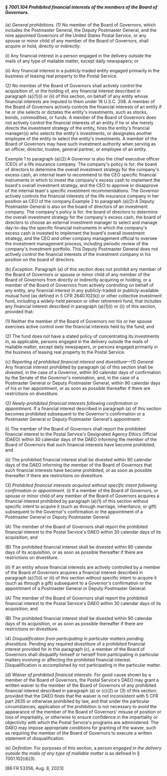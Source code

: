 ##### § 7001.104 Prohibited financial interests of the members of the Board of Governors. #####

(a) *General prohibitions.* (1) No member of the Board of Governors, which includes the Postmaster General, the Deputy Postmaster General, and the nine appointed Governors of the United States Postal Service, or any spouse or minor child of any member of the Board of Governors, shall acquire or hold, directly or indirectly:

(i) Any financial interest in a person engaged in the delivery outside the mails of any type of mailable matter, except daily newspapers; or

(ii) Any financial interest in a publicly-traded entity engaged primarily in the business of leasing real property to the Postal Service.

(2) No member of the Board of Governors shall actively control the acquisition of, or the holding of, any financial interest described in paragraph (a)(1)(i) or (ii) of this section, on behalf of any entity whose financial interests are imputed to them under 18 U.S.C. 208. A member of the Board of Governors actively controls the financial interests of an entity if he or she selects or dictates the entity's investments, such as stocks, bonds, commodities, or funds. A member of the Board of Governors does not actively control the financial interests of an entity if he or she merely directs the investment strategy of the entity, hires the entity's financial manager(s) who selects the entity's investments, or designates another employee of the entity to select the entity's investments. A member of the Board of Governors may have such investment authority when serving as an officer, director, trustee, general partner, or employee of an entity.

Example 1 to paragraph (a)(2):A Governor is also the chief executive officer (CEO) of a life insurance company. The company's policy is for: the board of directors to determine the overall investment strategy for the company's excess cash, an internal team to recommend to the CEO specific financial instruments in which to invest the company's excess cash to implement the board's overall investment strategy, and the CEO to approve or disapprove of the internal team's specific investment recommendations. The Governor actively controls the financial interests of the life insurance company in her position as CEO of the company.Example 2 to paragraph (a)(2):A Deputy Postmaster General is also on the board of directors of an investment company. The company's policy is for: the board of directors to determine the overall investment strategy for the company's excess cash, the board of directors to choose an external investment manager to select and manage day-to-day the specific financial instruments in which the company's excess cash is invested to implement the board's overall investment strategy, and the CEO and other company management official to oversee the investment management process, including periodic review of the company's investment portfolio. This Deputy Postmaster General does not actively control the financial interests of the investment company in his position on the board of directors.

(b) *Exception.* Paragraph (a) of this section does not prohibit any member of the Board of Governors or spouse or minor child of any member of the Board of Governors from directly or indirectly acquiring or holding, or a member of the Board of Governors from actively controlling on behalf of any entity, any financial interest in any publicly-traded or publicly-available mutual fund (as defined in 5 CFR 2640.102(k)) or other collective investment fund, including a widely-held pension or other retirement fund, that includes any financial interest described in paragraph (a)(1)(i) or (ii) of this section, provided that:

(1) Neither the member of the Board of Governors nor his or her spouse exercises active control over the financial interests held by the fund; and

(2) The fund does not have a stated policy of concentrating its investments in, as applicable, persons engaged in the delivery outside the mails of mailable matter, except daily newspapers, or persons engaged primarily in the business of leasing real property to the Postal Service.

(c) *Reporting of prohibited financial interest and divestiture*—(1) *General.* Any financial interest prohibited by paragraph (a) of this section shall be divested, in the case of a Governor, within 90 calendar days of confirmation by the Senate of the Governor's nomination, and, in the case of a Postmaster General or Deputy Postmaster General, within 90 calendar days of his or her appointment, or as soon as possible thereafter if there are restrictions on divestiture.

(2) *Newly-prohibited financial interests following confirmation or appointment.* If a financial interest described in paragraph (a) of this section becomes prohibited subsequent to the Governor's confirmation or a Postmaster General or Deputy Postmaster General's appointment:

(i) The member of the Board of Governors shall report the prohibited financial interest to the Postal Service's Designated Agency Ethics Official (DAEO) within 30 calendar days of the DAEO informing the member of the Board of Governors that such financial interests have become prohibited; and

(ii) The prohibited financial interest shall be divested within 90 calendar days of the DAEO informing the member of the Board of Governors that such financial interests have become prohibited, or as soon as possible thereafter if there are restrictions on divestiture.

(3) *Prohibited financial interests acquired without specific intent following confirmation or appointment.* (i) If a member of the Board of Governors, or spouse or minor child of any member of the Board of Governors acquires a financial interest prohibited by paragraph (a)(1) of this section without specific intent to acquire it (such as through marriage, inheritance, or gift) subsequent to the Governor's confirmation or the appointment of a Postmaster General or Deputy Postmaster General:

(A) The member of the Board of Governors shall report the prohibited financial interest to the Postal Service's DAEO within 30 calendar days of its acquisition; and

(B) The prohibited financial interest shall be divested within 90 calendar days of its acquisition, or as soon as possible thereafter if there are restrictions on divestiture.

(ii) If an entity whose financial interests are actively controlled by a member of the Board of Governors acquires a financial interest described in paragraph (a)(1)(i) or (ii) of this section without specific intent to acquire it (such as through a gift) subsequent to a Governor's confirmation or the appointment of a Postmaster General or Deputy Postmaster General:

(A) The member of the Board of Governors shall report the prohibited financial interest to the Postal Service's DAEO within 30 calendar days of its acquisition; and

(B) The prohibited financial interest shall be divested within 90 calendar days of its acquisition, or as soon as possible thereafter if there are restrictions on divestiture.

(4) *Disqualification from participating in particular matters pending divestiture.* Pending any required divestiture of a prohibited financial interest provided for in this paragraph (c), a member of the Board of Governors shall disqualify himself or herself from participating in particular matters involving or affecting the prohibited financial interest. Disqualification is accomplished by not participating in the particular matter.

(d) *Waiver of prohibited financial interests.* For good cause shown by a member of the Board of Governors, the Postal Service's DAEO may grant a written waiver to the member of the Board of Governors of any prohibited financial interest described in paragraph (a) or (c)(2) or (3) of this section; provided that the DAEO finds that the waiver is not inconsistent with 5 CFR part 2635 or otherwise prohibited by law, and that under the particular circumstances, application of the prohibition is not necessary to avoid the appearance of the member of the Board of Governors' misuse of position or loss of impartiality, or otherwise to ensure confidence in the impartiality or objectivity with which the Postal Service's programs are administered. The DAEO may impose appropriate conditions for granting of the waiver, such as requiring the member of the Board of Governors to execute a written statement of disqualification.

(e) *Definition.* For purposes of this section, a *person engaged in the delivery outside the mails of any type of mailable matter* is as defined in § 7001.102(d)(3).

[88 FR 53356, Aug. 8, 2023]